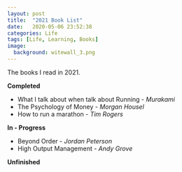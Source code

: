 ```yaml
---
layout: post
title:  "2021 Book List"
date:   2020-05-06 23:52:38
categories: Life
tags: [Life, Learning, Books]
image:
  background: witewall_3.png
---
```

The books I read in 2021.

**Completed**

- What I talk about when talk about Running  - _Murakami_
- The Psychology of Money - _Morgan Housel_
- How to run a marathon - _Tim Rogers_

**In - Progress**

- Beyond Order - _Jordan Peterson_
- High Output Management - _Andy Grove_

**Unfinished**